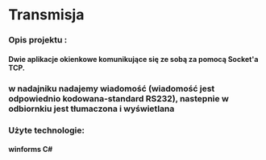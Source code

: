 # Transmisja
### Opis projektu : 
#### Dwie aplikacje okienkowe komunikujące się ze sobą za pomocą Socket'a TCP.
### w nadajniku nadajemy wiadomość (wiadomość jest odpowiednio kodowana-standard RS232), nastepnie w odbiornkiu jest tłumaczona i wyświetlana

### Użyte technologie:
#### winforms C#
